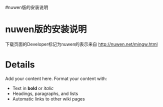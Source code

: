 #nuwen版的安装说明

# nuwen版的安装说明 #

下载页面的Developer标记为nuwen的表示来自 http://nuwen.net/mingw.html


# Details #

Add your content here.  Format your content with:
  * Text in **bold** or _italic_
  * Headings, paragraphs, and lists
  * Automatic links to other wiki pages